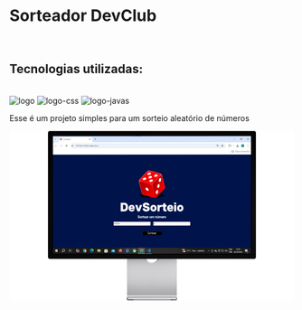 <h1>Sorteador DevClub</h1>
<br>
<h2>Tecnologias utilizadas:</h2>

<br>
<img src="https://img.shields.io/badge/HTML5-E34F26?style=for-the-badge&logo=html5&logoColor=white" alt="logo">

<img src="https://img.shields.io/badge/CSS3-1572B6?style=for-the-badge&logo=css3&logoColor=white" alt="logo-css">
<img src="https://img.shields.io/badge/JavaScript-F7DF1E?style=for-the-badge&logo=javascript&logoColor=black" alt="logo-javas">

<p>Esse é um projeto simples para um sorteio aleatório de números</p>
<img src="https://github.com/rodolfossilvadev/Sorteador/blob/main/assets/desktop.jpg?raw=true" alt="img-desktop" 
  height="300">
